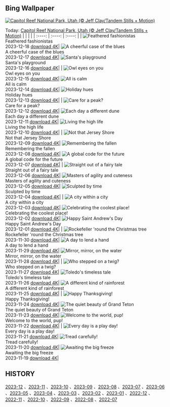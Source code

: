 ## Bing Wallpaper
[![Capitol Reef National Park, Utah (© Jeff Clay/Tandem Stills + Motion)](https://cn.bing.com/th?id=OHR.CapitolReefSnow_EN-US8594085615_UHD.jpg&w=1000)](https://cn.bing.com/th?id=OHR.CapitolReefSnow_EN-US8594085615_UHD.jpg&pid=hp&w=3840&h=2160&rs=1&c=4)

Today: [Capitol Reef National Park, Utah (© Jeff Clay/Tandem Stills + Motion)](https://cn.bing.com/th?id=OHR.CapitolReefSnow_EN-US8594085615_UHD.jpg&pid=hp&w=3840&h=2160&rs=1&c=4)
  |      |      |      |
| :----: | :----: | :----: |
| ![Feathered fashionistas](https://cn.bing.com/th?id=OHR.WinterWaxwings_EN-US8520915413_UHD.jpg&pid=hp&w=384&h=216&rs=1&c=4) <br/> Feathered fashionistas <br/> 2023-12-18  [download 4K](https://cn.bing.com/th?id=OHR.WinterWaxwings_EN-US8520915413_UHD.jpg&pid=hp&w=3840&h=2160&rs=1&c=4)| ![A cheerful case of the blues](https://cn.bing.com/th?id=OHR.GrandPlaceXmas_EN-US8451269457_UHD.jpg&pid=hp&w=384&h=216&rs=1&c=4) <br/> A cheerful case of the blues <br/> 2023-12-17  [download 4K](https://cn.bing.com/th?id=OHR.GrandPlaceXmas_EN-US8451269457_UHD.jpg&pid=hp&w=3840&h=2160&rs=1&c=4)| ![Santa's playground](https://cn.bing.com/th?id=OHR.SantaPark_EN-US8274997583_UHD.jpg&pid=hp&w=384&h=216&rs=1&c=4) <br/> Santa's playground <br/> 2023-12-16  [download 4K](https://cn.bing.com/th?id=OHR.SantaPark_EN-US8274997583_UHD.jpg&pid=hp&w=3840&h=2160&rs=1&c=4)|
| ![Owl eyes on you](https://cn.bing.com/th?id=OHR.BorealOwl_EN-US1112219806_UHD.jpg&pid=hp&w=384&h=216&rs=1&c=4) <br/> Owl eyes on you <br/> 2023-12-15  [download 4K](https://cn.bing.com/th?id=OHR.BorealOwl_EN-US1112219806_UHD.jpg&pid=hp&w=3840&h=2160&rs=1&c=4)| ![All is calm](https://cn.bing.com/th?id=OHR.LofotenRorbu_EN-US1036629496_UHD.jpg&pid=hp&w=384&h=216&rs=1&c=4) <br/> All is calm <br/> 2023-12-14  [download 4K](https://cn.bing.com/th?id=OHR.LofotenRorbu_EN-US1036629496_UHD.jpg&pid=hp&w=3840&h=2160&rs=1&c=4)| ![Holiday hues](https://cn.bing.com/th?id=OHR.Poinsettia_EN-US0450019921_UHD.jpg&pid=hp&w=384&h=216&rs=1&c=4) <br/> Holiday hues <br/> 2023-12-13  [download 4K](https://cn.bing.com/th?id=OHR.Poinsettia_EN-US0450019921_UHD.jpg&pid=hp&w=3840&h=2160&rs=1&c=4)|
| ![Care for a peak?](https://cn.bing.com/th?id=OHR.MountainDayChina_EN-US0394775210_UHD.jpg&pid=hp&w=384&h=216&rs=1&c=4) <br/> Care for a peak? <br/> 2023-12-12  [download 4K](https://cn.bing.com/th?id=OHR.MountainDayChina_EN-US0394775210_UHD.jpg&pid=hp&w=3840&h=2160&rs=1&c=4)| ![Each day a different dune](https://cn.bing.com/th?id=OHR.SaharaDunes_EN-US0324387398_UHD.jpg&pid=hp&w=384&h=216&rs=1&c=4) <br/> Each day a different dune <br/> 2023-12-11  [download 4K](https://cn.bing.com/th?id=OHR.SaharaDunes_EN-US0324387398_UHD.jpg&pid=hp&w=3840&h=2160&rs=1&c=4)| ![Living the high life](https://cn.bing.com/th?id=OHR.PatagoniaGuanaco_EN-US0251074250_UHD.jpg&pid=hp&w=384&h=216&rs=1&c=4) <br/> Living the high life <br/> 2023-12-10  [download 4K](https://cn.bing.com/th?id=OHR.PatagoniaGuanaco_EN-US0251074250_UHD.jpg&pid=hp&w=3840&h=2160&rs=1&c=4)|
| ![Not that Jersey Shore](https://cn.bing.com/th?id=OHR.JerseyIsland_EN-US0109101063_UHD.jpg&pid=hp&w=384&h=216&rs=1&c=4) <br/> Not that Jersey Shore <br/> 2023-12-09  [download 4K](https://cn.bing.com/th?id=OHR.JerseyIsland_EN-US0109101063_UHD.jpg&pid=hp&w=3840&h=2160&rs=1&c=4)| ![Remembering the fallen](https://cn.bing.com/th?id=OHR.PearlHarborArizona_EN-US9996821390_UHD.jpg&pid=hp&w=384&h=216&rs=1&c=4) <br/> Remembering the fallen <br/> 2023-12-08  [download 4K](https://cn.bing.com/th?id=OHR.PearlHarborArizona_EN-US9996821390_UHD.jpg&pid=hp&w=3840&h=2160&rs=1&c=4)| ![A global code for the future](https://cn.bing.com/th?id=OHR.CERNCenter_EN-US9854867489_UHD.jpg&pid=hp&w=384&h=216&rs=1&c=4) <br/> A global code for the future <br/> 2023-12-07  [download 4K](https://cn.bing.com/th?id=OHR.CERNCenter_EN-US9854867489_UHD.jpg&pid=hp&w=3840&h=2160&rs=1&c=4)|
| ![Straight out of a fairy tale](https://cn.bing.com/th?id=OHR.AlpsCastles_EN-US9735484506_UHD.jpg&pid=hp&w=384&h=216&rs=1&c=4) <br/> Straight out of a fairy tale <br/> 2023-12-06  [download 4K](https://cn.bing.com/th?id=OHR.AlpsCastles_EN-US9735484506_UHD.jpg&pid=hp&w=3840&h=2160&rs=1&c=4)| ![Masters of agility and cuteness](https://cn.bing.com/th?id=OHR.CheetahDay_EN-US6775219587_UHD.jpg&pid=hp&w=384&h=216&rs=1&c=4) <br/> Masters of agility and cuteness <br/> 2023-12-05  [download 4K](https://cn.bing.com/th?id=OHR.CheetahDay_EN-US6775219587_UHD.jpg&pid=hp&w=3840&h=2160&rs=1&c=4)| ![Sculpted by time](https://cn.bing.com/th?id=OHR.VermilionCliffs_EN-US9543863428_UHD.jpg&pid=hp&w=384&h=216&rs=1&c=4) <br/> Sculpted by time <br/> 2023-12-04  [download 4K](https://cn.bing.com/th?id=OHR.VermilionCliffs_EN-US9543863428_UHD.jpg&pid=hp&w=3840&h=2160&rs=1&c=4)|
| ![A city within a city](https://cn.bing.com/th?id=OHR.AngkorPark_EN-US8869976296_UHD.jpg&pid=hp&w=384&h=216&rs=1&c=4) <br/> A city within a city <br/> 2023-12-03  [download 4K](https://cn.bing.com/th?id=OHR.AngkorPark_EN-US8869976296_UHD.jpg&pid=hp&w=3840&h=2160&rs=1&c=4)| ![Celebrating the coolest place!](https://cn.bing.com/th?id=OHR.IcebergAntarctica_EN-US8733526190_UHD.jpg&pid=hp&w=384&h=216&rs=1&c=4) <br/> Celebrating the coolest place! <br/> 2023-12-02  [download 4K](https://cn.bing.com/th?id=OHR.IcebergAntarctica_EN-US8733526190_UHD.jpg&pid=hp&w=3840&h=2160&rs=1&c=4)| ![Happy Saint Andrew's Day](https://cn.bing.com/th?id=OHR.TrotternishStorr_EN-US4700593682_UHD.jpg&pid=hp&w=384&h=216&rs=1&c=4) <br/> Happy Saint Andrew's Day <br/> 2023-12-01  [download 4K](https://cn.bing.com/th?id=OHR.TrotternishStorr_EN-US4700593682_UHD.jpg&pid=hp&w=3840&h=2160&rs=1&c=4)|
| ![Rockefeller 'round the Christmas tree](https://cn.bing.com/th?id=OHR.TreeLighting_EN-US4396317497_UHD.jpg&pid=hp&w=384&h=216&rs=1&c=4) <br/> Rockefeller 'round the Christmas tree <br/> 2023-11-30  [download 4K](https://cn.bing.com/th?id=OHR.TreeLighting_EN-US4396317497_UHD.jpg&pid=hp&w=3840&h=2160&rs=1&c=4)| ![A day to lend a hand](https://cn.bing.com/th?id=OHR.HumanKindness_EN-US4254216907_UHD.jpg&pid=hp&w=384&h=216&rs=1&c=4) <br/> A day to lend a hand <br/> 2023-11-29  [download 4K](https://cn.bing.com/th?id=OHR.HumanKindness_EN-US4254216907_UHD.jpg&pid=hp&w=3840&h=2160&rs=1&c=4)| ![Mirror, mirror, on the water](https://cn.bing.com/th?id=OHR.RioNegro_EN-US4106999854_UHD.jpg&pid=hp&w=384&h=216&rs=1&c=4) <br/> Mirror, mirror, on the water <br/> 2023-11-28  [download 4K](https://cn.bing.com/th?id=OHR.RioNegro_EN-US4106999854_UHD.jpg&pid=hp&w=3840&h=2160&rs=1&c=4)|
| ![Who stepped on a twig?](https://cn.bing.com/th?id=OHR.BradgateFallow_EN-US3932725763_UHD.jpg&pid=hp&w=384&h=216&rs=1&c=4) <br/> Who stepped on a twig? <br/> 2023-11-27  [download 4K](https://cn.bing.com/th?id=OHR.BradgateFallow_EN-US3932725763_UHD.jpg&pid=hp&w=3840&h=2160&rs=1&c=4)| ![Toledo's timeless tale](https://cn.bing.com/th?id=OHR.TajoRiver_EN-US3801665254_UHD.jpg&pid=hp&w=384&h=216&rs=1&c=4) <br/> Toledo's timeless tale <br/> 2023-11-26  [download 4K](https://cn.bing.com/th?id=OHR.TajoRiver_EN-US3801665254_UHD.jpg&pid=hp&w=3840&h=2160&rs=1&c=4)| ![A different kind of rainforest](https://cn.bing.com/th?id=OHR.HallofMosses_EN-US3167567374_UHD.jpg&pid=hp&w=384&h=216&rs=1&c=4) <br/> A different kind of rainforest <br/> 2023-11-25  [download 4K](https://cn.bing.com/th?id=OHR.HallofMosses_EN-US3167567374_UHD.jpg&pid=hp&w=3840&h=2160&rs=1&c=4)|
| ![Happy Thanksgiving!](https://cn.bing.com/th?id=OHR.FlintCorn_EN-US2819178375_UHD.jpg&pid=hp&w=384&h=216&rs=1&c=4) <br/> Happy Thanksgiving! <br/> 2023-11-24  [download 4K](https://cn.bing.com/th?id=OHR.FlintCorn_EN-US2819178375_UHD.jpg&pid=hp&w=3840&h=2160&rs=1&c=4)| ![The quiet beauty of Grand Teton](https://cn.bing.com/th?id=OHR.SnakeRiverTeton_EN-US2749569171_UHD.jpg&pid=hp&w=384&h=216&rs=1&c=4) <br/> The quiet beauty of Grand Teton <br/> 2023-11-23  [download 4K](https://cn.bing.com/th?id=OHR.SnakeRiverTeton_EN-US2749569171_UHD.jpg&pid=hp&w=3840&h=2160&rs=1&c=4)| ![Welcome to the world, pup!](https://cn.bing.com/th?id=OHR.HelloSeal_EN-US2666982656_UHD.jpg&pid=hp&w=384&h=216&rs=1&c=4) <br/> Welcome to the world, pup! <br/> 2023-11-22  [download 4K](https://cn.bing.com/th?id=OHR.HelloSeal_EN-US2666982656_UHD.jpg&pid=hp&w=3840&h=2160&rs=1&c=4)|
| ![Every day is a play day!](https://cn.bing.com/th?id=OHR.ChapmanAdventure_EN-US2522291999_UHD.jpg&pid=hp&w=384&h=216&rs=1&c=4) <br/> Every day is a play day! <br/> 2023-11-21  [download 4K](https://cn.bing.com/th?id=OHR.ChapmanAdventure_EN-US2522291999_UHD.jpg&pid=hp&w=3840&h=2160&rs=1&c=4)| ![Tread carefully!](https://cn.bing.com/th?id=OHR.FrozenBog_EN-US2448711069_UHD.jpg&pid=hp&w=384&h=216&rs=1&c=4) <br/> Tread carefully! <br/> 2023-11-20  [download 4K](https://cn.bing.com/th?id=OHR.FrozenBog_EN-US2448711069_UHD.jpg&pid=hp&w=3840&h=2160&rs=1&c=4)| ![Awaiting the big freeze](https://cn.bing.com/th?id=OHR.MilsePolarBear_EN-US1615028560_UHD.jpg&pid=hp&w=384&h=216&rs=1&c=4) <br/> Awaiting the big freeze <br/> 2023-11-19  [download 4K](https://cn.bing.com/th?id=OHR.MilsePolarBear_EN-US1615028560_UHD.jpg&pid=hp&w=3840&h=2160&rs=1&c=4)|

  
  ## HISTORY
  [2023-12](https://github.com/Underglaze-Blue/bingwallpaper/tree/main/archive/2023-12/) 、[2023-11](https://github.com/Underglaze-Blue/bingwallpaper/tree/main/archive/2023-11/) 、[2023-10](https://github.com/Underglaze-Blue/bingwallpaper/tree/main/archive/2023-10/) 、[2023-09](https://github.com/Underglaze-Blue/bingwallpaper/tree/main/archive/2023-09/) 、[2023-08](https://github.com/Underglaze-Blue/bingwallpaper/tree/main/archive/2023-08/) 、[2023-07](https://github.com/Underglaze-Blue/bingwallpaper/tree/main/archive/2023-07/) 、[2023-06](https://github.com/Underglaze-Blue/bingwallpaper/tree/main/archive/2023-06/) 、[2023-05](https://github.com/Underglaze-Blue/bingwallpaper/tree/main/archive/2023-05/) 、[2023-04](https://github.com/Underglaze-Blue/bingwallpaper/tree/main/archive/2023-04/) 、[2023-03](https://github.com/Underglaze-Blue/bingwallpaper/tree/main/archive/2023-03/) 、[2023-02](https://github.com/Underglaze-Blue/bingwallpaper/tree/main/archive/2023-02/) 、[2023-01](https://github.com/Underglaze-Blue/bingwallpaper/tree/main/archive/2023-01/) 、[2022-12](https://github.com/Underglaze-Blue/bingwallpaper/tree/main/archive/2022-12/) 、[2022-11](https://github.com/Underglaze-Blue/bingwallpaper/tree/main/archive/2022-11/) 、[2022-10](https://github.com/Underglaze-Blue/bingwallpaper/tree/main/archive/2022-10/) 、[2022-09](https://github.com/Underglaze-Blue/bingwallpaper/tree/main/archive/2022-09/) 、[2022-08](https://github.com/Underglaze-Blue/bingwallpaper/tree/main/archive/2022-08/) 、[2022-07](https://github.com/Underglaze-Blue/bingwallpaper/tree/main/archive/2022-07/) 